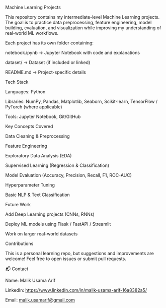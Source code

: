 Machine Learning Projects

This repository contains my intermediate-level Machine Learning projects.
The goal is to practice data preprocessing, feature engineering, model building, evaluation, and visualization while improving my understanding of real-world ML workflows.


Each project has its own folder containing:

notebook.ipynb → Jupyter Notebook with code and explanations

dataset/ → Dataset (if included or linked)

README.md → Project-specific details

Tech Stack

Languages: Python

Libraries: NumPy, Pandas, Matplotlib, Seaborn, Scikit-learn, TensorFlow / PyTorch (where applicable)

Tools: Jupyter Notebook, Git/GitHub

Key Concepts Covered

Data Cleaning & Preprocessing

Feature Engineering

Exploratory Data Analysis (EDA)

Supervised Learning (Regression & Classification)

Model Evaluation (Accuracy, Precision, Recall, F1, ROC-AUC)

Hyperparameter Tuning

Basic NLP & Text Classification

Future Work

Add Deep Learning projects (CNNs, RNNs)

Deploy ML models using Flask / FastAPI / Streamlit

Work on larger real-world datasets

Contributions

This is a personal learning repo, but suggestions and improvements are welcome! Feel free to open issues or submit pull requests.

📬 Contact

Name: Malik Usama Arif

LinkedIn: https://www.linkedin.com/in/malik-usama-arif-16a8382a5/

Email: malik.usamarif@gmail.com
